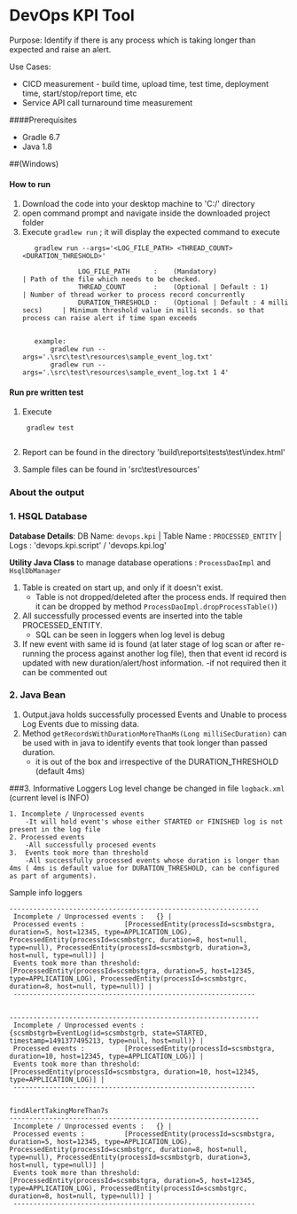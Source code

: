 # DevOps KPI Tool  
Purpose: Identify if there is any process which is taking longer than expected and raise an alert.

Use Cases:
- CICD measurement - build time, upload time, test time, deployment time, start/stop/report time, etc
- Service API call turnaround time measurement


 

####Prerequisites
- Gradle 6.7
- Java 1.8



##(Windows)
#### How to run  
1. Download the code into your desktop machine to 'C:/' directory
2. open command prompt and navigate inside the downloaded project folder
3. Execute `gradlew run` ; it will display the expected command to execute
   ```
      gradlew run --args='<LOG_FILE_PATH> <THREAD_COUNT> <DURATION_THRESHOLD>'
   
                 LOG_FILE_PATH      :    (Mandatory)                             | Path of the file which needs to be checked.
                 THREAD_COUNT       :    (Optional | Default : 1)                | Number of thread worker to process record concurrently
                 DURATION_THRESHOLD :    (Optional | Default : 4 milli secs)     | Minimum threshold value in milli seconds. so that process can raise alert if time span exceeds
   
   
      example:
          gradlew run --args='.\src\test\resources\sample_event_log.txt'
          gradlew run --args='.\src\test\resources\sample_event_log.txt 1 4'
   
   ```

#### Run pre written test
1. Execute
   ```
    gradlew test
     
   ```

2. Report can be found in the directory 'build\reports\tests\test\index.html'

3. Sample files can be found in 'src\test\resources'


### About the output

### 1. HSQL Database 
**Database Details**:  DB Name: `devops.kpi`  |   Table Name : `PROCESSED_ENTITY`  |   Logs : 'devops.kpi.script' / 'devops.kpi.log'

**Utility Java Class** to manage database operations : `ProcessDaoImpl` and `HsqlDbManager`

1. Table is created on start up, and only if it doesn't exist. 
   - Table is not dropped/deleted after the process ends. If required then it can be dropped by method `ProcessDaoImpl.dropProcessTable()`)
2. All successfully processed events are inserted into the table PROCESSED_ENTITY.
      - SQL can be seen in loggers when log level is debug 
3. If new event with same id is found (at later stage of log scan or after re-running the process against another log file), then that event id record is updated with new duration/alert/host information.
    -if not required then it can be commented out 


### 2. Java Bean 
1. Output.java holds successfully processed Events and Unable to process Log Events due to missing data.
2. Method `getRecordsWithDurationMoreThanMs(Long milliSecDuration)` can be used with in java to identify events that took longer than passed duration.
    - it is out of the box and irrespective of the DURATION_THRESHOLD (default 4ms)


###3. Informative Loggers
Log level change be changed in file `logback.xml` (current level is INFO)
```
1. Incomplete / Unprocessed events 
    -It will hold event's whose either STARTED or FINISHED log is not present in the log file
2. Processed events
    -All successfully procesed events
3.  Events took more than threshold
    -All successfully processed events whose duration is longer than 4ms ( 4ms is default value for DURATION_THRESHOLD, can be configured as part of arguments). 
```

Sample info loggers 
```
---------------------------------------------------------------
 Incomplete / Unprocessed events :	 {} |
 Processed events :			 [ProcessedEntity(processId=scsmbstgra, duration=5, host=12345, type=APPLICATION_LOG), ProcessedEntity(processId=scsmbstgrc, duration=8, host=null, type=null), ProcessedEntity(processId=scsmbstgrb, duration=3, host=null, type=null)] |
 Events took more than threshold:	 [ProcessedEntity(processId=scsmbstgra, duration=5, host=12345, type=APPLICATION_LOG), ProcessedEntity(processId=scsmbstgrc, duration=8, host=null, type=null)] |
 -------------------------------------------------------------


---------------------------------------------------------------
 Incomplete / Unprocessed events :	 {scsmbstgrb=EventLog(id=scsmbstgrb, state=STARTED, timestamp=1491377495213, type=null, host=null)} |
 Processed events :			 [ProcessedEntity(processId=scsmbstgra, duration=10, host=12345, type=APPLICATION_LOG)] |
 Events took more than threshold:	 [ProcessedEntity(processId=scsmbstgra, duration=10, host=12345, type=APPLICATION_LOG)] |
 -------------------------------------------------------------


findAlertTakingMoreThan7s
---------------------------------------------------------------
 Incomplete / Unprocessed events :	 {} |
 Processed events :			 [ProcessedEntity(processId=scsmbstgra, duration=5, host=12345, type=APPLICATION_LOG), ProcessedEntity(processId=scsmbstgrc, duration=8, host=null, type=null), ProcessedEntity(processId=scsmbstgrb, duration=3, host=null, type=null)] |
 Events took more than threshold:	 [ProcessedEntity(processId=scsmbstgra, duration=5, host=12345, type=APPLICATION_LOG), ProcessedEntity(processId=scsmbstgrc, duration=8, host=null, type=null)] |
 -------------------------------------------------------------


```



